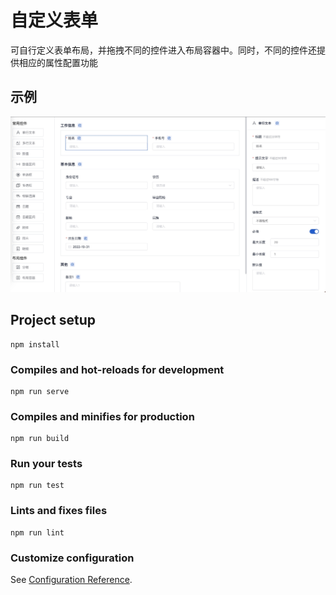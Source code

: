 # 自定义表单

可自行定义表单布局，并拖拽不同的控件进入布局容器中。同时，不同的控件还提供相应的属性配置功能

## 示例

![示例](https://github.com/cy-mjy/custom-form/raw/master/example.jpeg)

## Project setup
```
npm install
```

### Compiles and hot-reloads for development
```
npm run serve
```

### Compiles and minifies for production
```
npm run build
```

### Run your tests
```
npm run test
```

### Lints and fixes files
```
npm run lint
```

### Customize configuration
See [Configuration Reference](https://cli.vuejs.org/config/).
